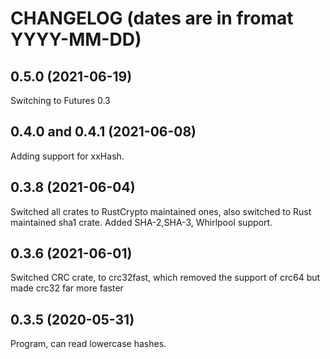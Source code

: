 # CHANGELOG (dates are in fromat YYYY-MM-DD)

## 0.5.0 (2021-06-19)

Switching to Futures 0.3

## 0.4.0 and 0.4.1 (2021-06-08)

Adding support for xxHash.

## 0.3.8 (2021-06-04)

Switched all crates to RustCrypto maintained ones, also switched to Rust maintained sha1 crate.
Added SHA-2,SHA-3, Whirlpool support.

## 0.3.6 (2021-06-01)

Switched CRC crate, to crc32fast, which removed the support of crc64 but made crc32 far more faster

## 0.3.5 (2020-05-31)

Program, can read lowercase hashes.
